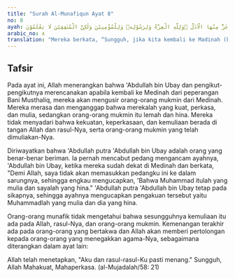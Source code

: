 ```yaml
---
title: "Surah Al-Munafiqun Ayat 8"
no: 8
ayah: يَقُوْلُوْنَ لَىِٕنْ رَّجَعْنَآ اِلَى الْمَدِيْنَةِ لَيُخْرِجَنَّ الْاَعَزُّ مِنْهَا الْاَذَلَّ ۗوَلِلّٰهِ الْعِزَّةُ وَلِرَسُوْلِهٖ وَلِلْمُؤْمِنِيْنَ وَلٰكِنَّ الْمُنٰفِقِيْنَ لَا يَعْلَمُوْنَ ࣖ 
arabic_no: ٨
translation: "Mereka berkata, “Sungguh, jika kita kembali ke Madinah (kembali dari perang Bani Mustalik), pastilah orang yang kuat akan mengusir orang-orang yang lemah dari sana.” Padahal kekuatan itu hanyalah bagi Allah, Rasul-Nya dan bagi orang-orang mukmin, tetapi orang-orang munafik itu tidak mengetahui."
---
```


## Tafsir

Pada ayat ini, Allah menerangkan bahwa 'Abdullah bin Ubay dan pengikut-pengikutnya merencanakan apabila kembali ke Medinah dari peperangan Bani Musthaliq, mereka akan mengusir orang-orang mukmin dari Medinah. Mereka merasa dan menganggap bahwa merekalah yang kuat, perkasa, dan mulia, sedangkan orang-orang mukmin itu lemah dan hina. Mereka tidak menyadari bahwa kekuatan, keperkasaan, dan kemuliaan berada di tangan Allah dan rasul-Nya, serta orang-orang mukmin yang telah dimuliakan-Nya. 

Diriwayatkan bahwa 'Abdullah putra 'Abdullah bin Ubay adalah orang yang benar-benar beriman. Ia pernah mencabut pedang mengancam ayahnya, 'Abdullah bin Ubay, ketika mereka sudah dekat di Medinah dan berkata, "Demi Allah, saya tidak akan memasukkan pedangku ini ke dalam sarungnya, sehingga engkau mengucapkan, 'Bahwa Muhammad itulah yang mulia dan sayalah yang hina." 'Abdullah putra 'Abdullah bin Ubay tetap pada sikapnya, sehingga ayahnya mengucapkan pengakuan tersebut yaitu Muhammadlah yang mulia dan dia yang hina. 

Orang-orang munafik tidak mengetahui bahwa sesungguhnya kemuliaan itu ada pada Allah, rasul-Nya, dan orang-orang mukmin. Kemenangan terakhir ada pada orang-orang yang bertakwa dan Allah akan memberi pertolongan kepada orang-orang yang menegakkan agama-Nya, sebagaimana diterangkan dalam ayat lain:

Allah telah menetapkan, "Aku dan rasul-rasul-Ku pasti menang." Sungguh, Allah Mahakuat, Mahaperkasa. (al-Mujadalah/58: 21)